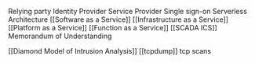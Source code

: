 Relying party
Identity Provider
Service Provider 
Single  sign-on
Serverless Architecture
[[Software as a Service]]
[[Infrastructure as a Service]]
[[Platform as a Service]]
[[Function as a Service]]
[[SCADA ICS]]
Memorandum of Understanding

[[Diamond Model of Intrusion Analysis]]
[[tcpdump]]
tcp scans 

